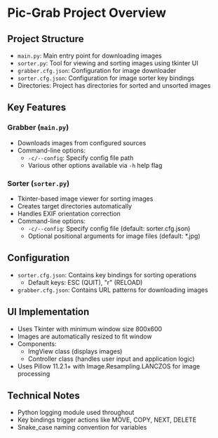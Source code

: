 # Pic-Grab Project Overview

## Project Structure
- `main.py`: Main entry point for downloading images
- `sorter.py`: Tool for viewing and sorting images using tkinter UI
- `grabber.cfg.json`: Configuration for image downloader
- `sorter.cfg.json`: Configuration for image sorter key bindings
- Directories: Project has directories for sorted and unsorted images

## Key Features
### Grabber (`main.py`)
- Downloads images from configured sources
- Command-line options:
  - `-c/--config`: Specify config file path
  - Various other options available via `-h` help flag

### Sorter (`sorter.py`)
- Tkinter-based image viewer for sorting images
- Creates target directories automatically
- Handles EXIF orientation correction
- Command-line options:
  - `-c/--config`: Specify config file (default: sorter.cfg.json)
  - Optional positional arguments for image files (default: *.jpg)

## Configuration
- `sorter.cfg.json`: Contains key bindings for sorting operations
  - Default keys: ESC (QUIT), "r" (RELOAD)
- `grabber.cfg.json`: Contains URL patterns for downloading images

## UI Implementation
- Uses Tkinter with minimum window size 800x600
- Images are automatically resized to fit window
- Components:
  - ImgView class (displays images)
  - Controller class (handles user input and application logic)
- Uses Pillow 11.2.1+ with Image.Resampling.LANCZOS for image processing

## Technical Notes
- Python logging module used throughout
- Key bindings trigger actions like MOVE, COPY, NEXT, DELETE
- Snake_case naming convention for variables 